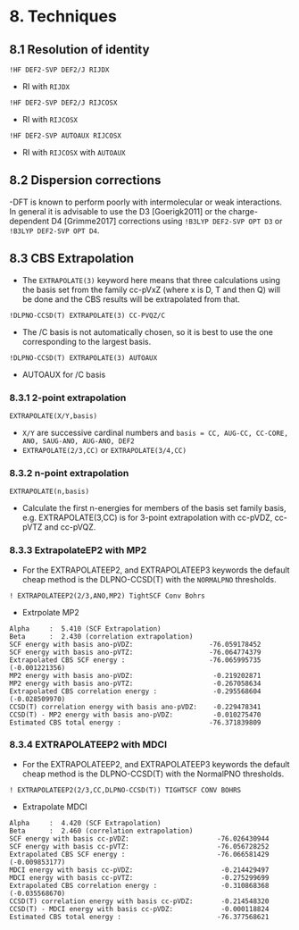 # 8. Techniques

## 8.1 Resolution of identity
```
!HF DEF2-SVP DEF2/J RIJDX
```
- RI with `RIJDX`
```
!HF DEF2-SVP DEF2/J RIJCOSX
```
- RI with `RIJCOSX`
```
!HF DEF2-SVP AUTOAUX RIJCOSX
```
- RI with `RIJCOSX` with `AUTOAUX`

## 8.2 Dispersion corrections
-DFT is known to perform poorly with intermolecular or weak interactions. In general it is advisable to use the D3 [Goerigk2011] or the charge-dependent D4 [Grimme2017] corrections using `!B3LYP DEF2-SVP OPT D3` or `!B3LYP DEF2-SVP OPT D4`.

## 8.3 CBS Extrapolation
- The `EXTRAPOLATE(3)` keyword here means that three calculations using the basis set from the family cc-pVxZ (where x is D, T and then Q) will be done and the CBS results will be extrapolated from that.
```
!DLPNO-CCSD(T) EXTRAPOLATE(3) CC-PVQZ/C
```
- The /C basis is not automatically chosen, so it is best to use the one corresponding to the largest basis.
```
!DLPNO-CCSD(T) EXTRAPOLATE(3) AUTOAUX
```
- AUTOAUX for /C basis

### 8.3.1 2-point extrapolation
```
EXTRAPOLATE(X/Y,basis)
```
- `X/Y` are successive cardinal numbers and `basis = CC, AUG-CC, CC-CORE, ANO, SAUG-ANO, AUG-ANO, DEF2`
- `EXTRAPOLATE(2/3,CC)` or `EXTRAPOLATE(3/4,CC)`


### 8.3.2 n-point extrapolation
```
EXTRAPOLATE(n,basis)
```
- Calculate the first n-energies for members of the basis set family basis, e.g. EXTRAPOLATE(3,CC) is for 3-point extrapolation with cc-pVDZ, cc-pVTZ and cc-pVQZ.
  
### 8.3.3 ExtrapolateEP2 with MP2
- For the EXTRAPOLATEEP2, and EXTRAPOLATEEP3 keywords the default cheap method is the DLPNO-CCSD(T) with the `NORMALPNO` thresholds.
```
! EXTRAPOLATEEP2(2/3,ANO,MP2) TightSCF Conv Bohrs
```
- Extrpolate MP2
```
Alpha     :  5.410 (SCF Extrapolation)
Beta      :  2.430 (correlation extrapolation)
SCF energy with basis ano-pVDZ:                   -76.059178452
SCF energy with basis ano-pVTZ:                   -76.064774379
Extrapolated CBS SCF energy :                     -76.065995735 (-0.001221356)
MP2 energy with basis ano-pVDZ:                    -0.219202871
MP2 energy with basis ano-pVTZ:                    -0.267058634
Extrapolated CBS correlation energy :              -0.295568604 (-0.028509970)
CCSD(T) correlation energy with basis ano-pVDZ:    -0.229478341
CCSD(T) - MP2 energy with basis ano-pVDZ:          -0.010275470
Estimated CBS total energy :                      -76.371839809
```
### 8.3.4 EXTRAPOLATEEP2 with MDCI
- For the EXTRAPOLATEEP2, and EXTRAPOLATEEP3 keywords the default cheap method is the DLPNO-CCSD(T) with the NormalPNO thresholds.
```
! EXTRAPOLATEEP2(2/3,CC,DLPNO-CCSD(T)) TIGHTSCF CONV BOHRS
```
- Extrapolate MDCI
```
Alpha     :  4.420 (SCF Extrapolation)
Beta      :  2.460 (correlation extrapolation)
SCF energy with basis cc-pVDZ:                      -76.026430944
SCF energy with basis cc-pVTZ:                      -76.056728252
Extrapolated CBS SCF energy :                       -76.066581429 (-0.009853177)
MDCI energy with basis cc-pVDZ:                      -0.214429497
MDCI energy with basis cc-pVTZ:                      -0.275299699
Extrapolated CBS correlation energy :                -0.310868368 (-0.035568670)
CCSD(T) correlation energy with basis cc-pVDZ:       -0.214548320
CCSD(T) - MDCI energy with basis cc-pVDZ:            -0.000118824
Estimated CBS total energy :                        -76.377568621
```
